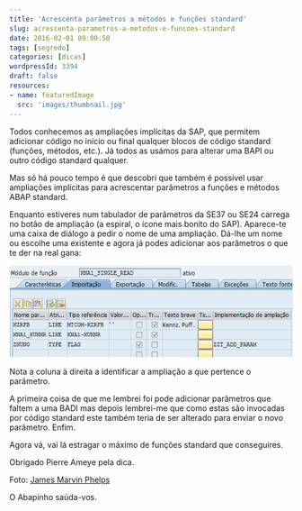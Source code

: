 ```yaml
---
title: 'Acrescenta parâmetros a métodos e funções standard'
slug: acrescenta-parametros-a-metodos-e-funcoes-standard
date: 2016-02-01 09:00:50
tags: [segredo]
categories: [dicas]
wordpressId: 3394
draft: false
resources:
- name: featuredImage
  src: 'images/thumbnail.jpg'
---
```

Todos conhecemos as ampliações implícitas da SAP, que permitem adicionar código no início ou final qualquer blocos de código standard (funções, métodos, etc.). Já todos as usámos para alterar uma BAPI ou outro código standard qualquer.

Mas só há pouco tempo é que descobri que também é possível usar ampliações implícitas para acrescentar parâmetros a funções e métodos ABAP standard.

<!--more-->

Enquanto estiveres num tabulador de parâmetros da SE37 ou SE24 carrega no botão de ampliação (a espiral, o ícone mais bonito do SAP). Aparece-te uma caixa de diálogo a pedir o nome de uma ampliação. Dá-lhe um nome ou escolhe uma existente e agora já podes adicionar aos parâmetros o que te der na real gana:

![param_extra_em_fm][1]

Nota a coluna à direita a identificar a ampliação a que pertence o parâmetro.

A primeira coisa de que me lembrei foi pode adicionar parâmetros que faltem a uma BADI mas depois lembrei-me que como estas são invocadas por código standard este também teria de ser alterado para enviar o novo parâmetro. Enfim.

Agora vá, vai lá estragar o máximo de funções standard que conseguires.

Obrigado Pierre Ameye pela dica.

Foto: [James Marvin Phelps][2]

O Abapinho saúda-vos.

   [1]: images/param_extra_em_fm.png
   [2]: https://www.flickr.com/photos/mandj98/501413295/
